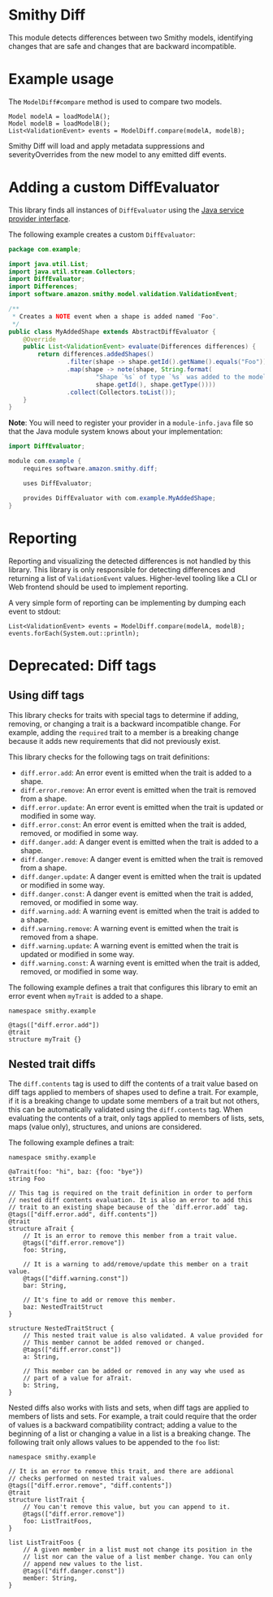 # Smithy Diff

This module detects differences between two Smithy models, identifying
changes that are safe and changes that are backward incompatible.


# Example usage

The `ModelDiff#compare` method is used to compare two models.

```
Model modelA = loadModelA();
Model modelB = loadModelB();
List<ValidationEvent> events = ModelDiff.compare(modelA, modelB);
```

Smithy Diff will load and apply metadata suppressions and severityOverrides
from the new model to any emitted diff events. 

# Adding a custom DiffEvaluator

This library finds all instances of `DiffEvaluator`
using the [Java service provider interface](https://docs.oracle.com/javase/tutorial/ext/basics/spi.html).

The following example creates a custom `DiffEvaluator`:

```java
package com.example;

import java.util.List;
import java.util.stream.Collectors;
import DiffEvaluator;
import Differences;
import software.amazon.smithy.model.validation.ValidationEvent;

/**
 * Creates a NOTE event when a shape is added named "Foo".
 */
public class MyAddedShape extends AbstractDiffEvaluator {
    @Override
    public List<ValidationEvent> evaluate(Differences differences) {
        return differences.addedShapes()
                .filter(shape -> shape.getId().getName().equals("Foo"))
                .map(shape -> note(shape, String.format(
                        "Shape `%s` of type `%s` was added to the model with the name Foo",
                        shape.getId(), shape.getType())))
                .collect(Collectors.toList());
    }
}
```

**Note**: You will need to register your provider in a `module-info.java`
file so that the Java module system knows about your implementation:

```java
import DiffEvaluator;

module com.example {
    requires software.amazon.smithy.diff;

    uses DiffEvaluator;

    provides DiffEvaluator with com.example.MyAddedShape;
}
```


# Reporting

Reporting and visualizing the detected differences is not handled by this
library. This library is only responsible for detecting differences and
returning a list of `ValidationEvent` values. Higher-level tooling like a
CLI or Web frontend should be used to implement reporting.

A very simple form of reporting can be implementing by dumping each
event to stdout:

```
List<ValidationEvent> events = ModelDiff.compare(modelA, modelB);
events.forEach(System.out::println);
```

# Deprecated: Diff tags

## Using diff tags

This library checks for traits with special tags to determine if adding,
removing, or changing a trait is a backward incompatible change. For
example, adding the `required` trait to a member is a breaking change
because it adds new requirements that did not previously exist.

This library checks for the following tags on trait definitions:

* `diff.error.add`: An error event is emitted when the trait is added to a
   shape.
* `diff.error.remove`: An error event is emitted when the trait is removed
  from a shape.
* `diff.error.update`: An error event is emitted when the trait is updated
  or modified in some way.
* `diff.error.const`: An error event is emitted when the trait is added,
  removed, or modified in some way.
* `diff.danger.add`: A danger event is emitted when the trait is added to a
   shape.
* `diff.danger.remove`: A danger event is emitted when the trait is removed
  from a shape.
* `diff.danger.update`: A danger event is emitted when the trait is updated
  or modified in some way.
* `diff.danger.const`: A danger event is emitted when the trait is added,
  removed, or modified in some way.
* `diff.warning.add`: A warning event is emitted when the trait is added to a
   shape.
* `diff.warning.remove`: A warning event is emitted when the trait is removed
  from a shape.
* `diff.warning.update`: A warning event is emitted when the trait is updated
  or modified in some way.
* `diff.warning.const`: A warning event is emitted when the trait is added,
  removed, or modified in some way.

The following example defines a trait that configures this library to emit
an error event when `myTrait` is added to a shape.

```
namespace smithy.example

@tags(["diff.error.add"])
@trait
structure myTrait {}
```

## Nested trait diffs

The `diff.contents` tag is used to diff the contents of a trait value based
on diff tags applied to members of shapes used to define a trait. For example,
if it is a breaking change to update some members of a trait but not others,
this can be automatically validated using the `diff.contents` tag. When
evaluating the contents of a trait, only tags applied to members of lists,
sets, maps (value only), structures, and unions are considered.

The following example defines a trait:

```
namespace smithy.example

@aTrait(foo: "hi", baz: {foo: "bye"})
string Foo

// This tag is required on the trait definition in order to perform
// nested diff contents evaluation. It is also an error to add this
// trait to an existing shape because of the `diff.error.add` tag.
@tags(["diff.error.add", diff.contents"])
@trait
structure aTrait {
    // It is an error to remove this member from a trait value.
    @tags(["diff.error.remove"])
    foo: String,

    // It is a warning to add/remove/update this member on a trait value.
    @tags(["diff.warning.const"])
    bar: String,

    // It's fine to add or remove this member.
    baz: NestedTraitStruct
}

structure NestedTraitStruct {
    // This nested trait value is also validated. A value provided for
    // This member cannot be added removed or changed.
    @tags(["diff.error.const"])
    a: String,

    // This member can be added or removed in any way whe used as
    // part of a value for aTrait.
    b: String,
}
```

Nested diffs also works with lists and sets, when diff tags are applied
to members of lists and sets. For example, a trait could require that the
order of values is a backward compatibility contract; adding a value to the
beginning of a list or changing a value in a list is a breaking change.
The following trait only allows values to be appended to the `foo` list:

```
namespace smithy.example

// It is an error to remove this trait, and there are addional
// checks performed on nested trait values.
@tags(["diff.error.remove", "diff.contents"])
@trait
structure listTrait {
    // You can't remove this value, but you can append to it.
    @tags(["diff.error.remove"])
    foo: ListTraitFoos,
}

list ListTraitFoos {
    // A given member in a list must not change its position in the
    // list nor can the value of a list member change. You can only
    // append new values to the list.
    @tags(["diff.danger.const"])
    member: String,
}
```
